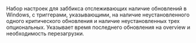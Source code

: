 Набор настроек для заббикса отслеживающих наличие обновлений в Windows, с триггерами, указывающими, на наличие неустановленного одного критического обновления и наличие неустановленных трех опциональных. Указывает время последнего обновления на overview и необходимость перезагрузки.
